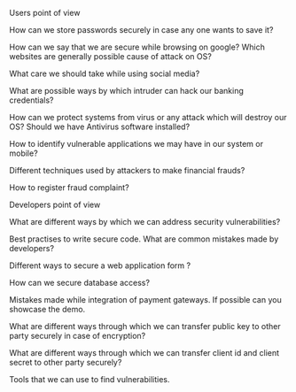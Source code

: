 Users point of view

How can we store passwords securely in case any one wants to save it?

How can we say that we are secure while browsing on google? Which websites are generally possible cause of attack on OS?

What care we should take while using social media?

What are possible ways by which intruder can hack our banking credentials?

How can we protect systems from virus or any attack which will destroy our OS? Should we have Antivirus software installed?

How to identify vulnerable applications we may have in our system or mobile?

Different techniques used by attackers to make financial frauds?

How to register fraud complaint?
 
Developers point of view 

What are different ways by which we can address security vulnerabilities? 

Best practises to write secure code. What are common mistakes made by developers?

Different ways to secure a web application form ?

How can we secure database access?

Mistakes made while integration of payment gateways. If possible can you showcase the demo.

What are different ways through which we can transfer public key to other party securely in case of encryption?

What are different ways through which we can transfer client id and client secret to other party securely? 

Tools that we can use to find vulnerabilities.
